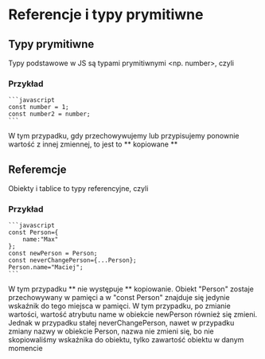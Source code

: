 # Referencje i typy prymitiwne
##  Typy prymitiwne
Typy podstawowe w JS są typami prymitiwnymi <np. number>, czyli 
### Przykład
    ```javascript
    const number = 1;
    const number2 = number;
    ```
W tym przypadku, gdy przechowywujemy lub przypisujemy ponownie wartość z innej zmiennej, to jest to ** kopiowane **

## Referemcje
Obiekty i tablice to typy referencyjne, czyli
### Przykład
    ```javascript
    const Person={
        name:"Max"
    };
    const newPerson = Person;
    const neverChangePerson={...Person};
    Person.name="Maciej";
    ```
W tym przypadku ** nie występuje ** kopiowanie. Obiekt "Person" zostaje przechowywany w pamięci a w "const Person" znajduje się jedynie wskaźnik do tego miejsca w pamięci. W tym przypadku, po zmianie wartości, wartość atrybutu name w obiekcie newPerson również się zmieni. Jednak w przypadku stałej neverChangePerson, nawet w przypadku zmiany nazwy w obiekcie Person, nazwa nie zmieni się, bo nie skopiowaliśmy wskaźnika do obiektu, tylko zawartość obiektu w danym momencie

